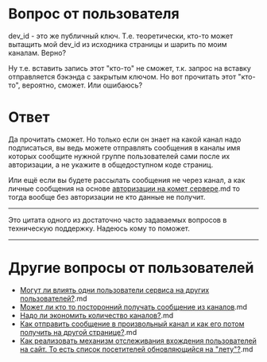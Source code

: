 
# Вопрос от пользователя

dev_id - это же публичный ключ. Т.е. теоретически, кто-то может вытащить мой dev_id из исходника страницы и шарить по моим каналам. Верно? 

Ну т.е. вставить запись этот "кто-то" не сможет, т.к. запрос на вставку отправляется бэкэнда с закрытым ключом. Но вот прочитать этот "кто-то", вероятно, сможет. Или ошибаюсь?

# Ответ

Да прочитать сможет. Но только если он знает на какой канал надо подписаться, вы ведь можете отправлять сообщения в каналы имя которых сообщите нужной группе пользователей сами после их авторизации, а не укажите в общедоступном коде страниц. 

Или ещё если вы будете рассылать сообщения не через канал, а как личные сообщения на основе [авторизации на комет сервере](comet/authentication).md то тогда вообще без авторизации не кто данные не получит.


___
Это цитата одного из достаточно часто задаваемых вопросов в техническую поддержку. Надеюсь кому то поможет.
___


# Другие вопросы от пользователей

  * [Могут ли влиять одни пользователи сервиса на других пользователей?](comet/faq/isolation-of-users).md  
  * [Может ли кто то посторонний получать сообщение из каналов](comet/faq/access-to-channels-for-outsiders).md
  * [Надо ли экономить количество каналов?](comet/faq/max-numbers-of-pipes).md
  * [Как отправить сообщение в произвольный канал и как его потом получить на другой странице?](comet/faq/send-message-to-pipe).md
  * [Как реализовать механизм отслеживания вхождения пользователей на сайт. То есть список посетителей обновляющийся на "лету"?](comet/faq/realtime-users-list).md 